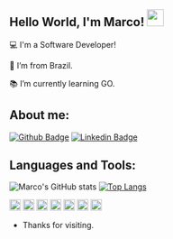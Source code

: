 
## Hello World, I'm Marco! <img src=https://github.com/TheDudeThatCode/TheDudeThatCode/blob/master/Assets/Earth.gif width="30">

 
:computer: I'm a Software Developer!

:house_with_garden: I’m from Brazil.

:books: I’m currently learning GO.

 

## About me:
[![Github Badge](https://img.shields.io/badge/-Github-000?style=flat-square&logo=Github&logoColor=white&link=LINK_GIT)](https://github.com/marco-estevam)
[![Linkedin Badge](https://img.shields.io/badge/LinkedIn-0077B5?style=for-the-badge&logo=linkedin&logoColor=white)](https://www.linkedin.com/in/maestevamjr/)


## Languages and Tools:
![Marco's GitHub stats](https://github-readme-stats.vercel.app/api?username=marco-estevam&theme=dark&show_icons=true)
[![Top Langs](https://github-readme-stats.vercel.app/api/top-langs/?username=marco-estevam&layout=compact)](https://github.com/anuraghazra/github-readme-stats)


<code><img height= "20" src= "https://img.shields.io/badge/HTML5-E34F26?style=for-the-badge&logo=html5&logoColor=white"></code>
<code><img height= "20" src= "https://img.shields.io/badge/CSS3-1572B6?style=for-the-badge&logo=css3&logoColor=white"></code>
<code><img height= "20" src= "https://img.shields.io/badge/JavaScript-F7DF1E?style=for-the-badge&logo=javascript&logoColor=black"></code>
<code><img height= "20" src= "https://img.shields.io/badge/Node.js-43853D?style=for-the-badge&logo=node.js&logoColor=white"></code>
<code><img height= "20" src= "https://img.shields.io/badge/PHP-777BB4?style=for-the-badge&logo=php&logoColor=white"></code>
<code><img height= "20" src= "https://img.shields.io/badge/MySQL-00000F?style=for-the-badge&logo=mysql&logoColor=white"></code>
<code><img height= "20" src= "https://img.shields.io/badge/React-20232A?style=for-the-badge&logo=react&logoColor=61DAFB"></code>

- Thanks for visiting.


